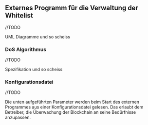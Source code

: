 
## Externes Programm für die Verwaltung der Whitelist

//TODO

UML Diagramme und so scheiss


### DoS Algorithmus

//TODO

Spezifikation und so scheiss

### Konfigurationsdatei

//TODO

Die unten aufgeführten Parameter werden beim Start des externen Programmes aus einer Konfigurationsdatei gelesen. Das erlaubt dem Betreiber, die Überwachung der Blockchain an seine Bedürfnisse anzupassen.


